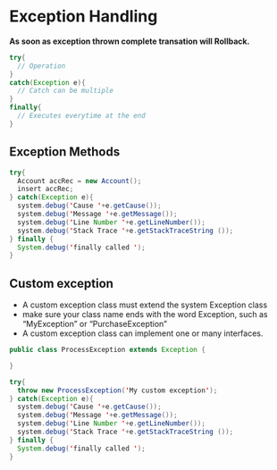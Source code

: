 # Exception Handling

**As soon as exception thrown complete transation will Rollback.**

``` java
try{
  // Operation
}
catch(Exception e){
  // Catch can be multiple
}
finally{
  // Executes everytime at the end
}
```

## Exception Methods

``` java
try{
  Account accRec = new Account();
  insert accRec;
} catch(Exception e){
  system.debug('Cause '+e.getCause());
  system.debug('Message '+e.getMessage());
  system.debug('Line Number '+e.getLineNumber());
  system.debug('Stack Trace '+e.getStackTraceString ());
} finally {
  System.debug('finally called ');
}
```

## Custom exception

- A custom exception class must extend the system Exception class
- make sure your class name ends with the word Exception, such as “MyException” or “PurchaseException”
- A custom exception class can implement one or many interfaces.

``` java
public class ProcessException extends Exception {

}
```

``` java
try{
  throw new ProcessException('My custom exception');
} catch(Exception e){
  system.debug('Cause '+e.getCause());
  system.debug('Message '+e.getMessage());
  system.debug('Line Number '+e.getLineNumber());
  system.debug('Stack Trace '+e.getStackTraceString ());
} finally {
  System.debug('finally called ');
}
```